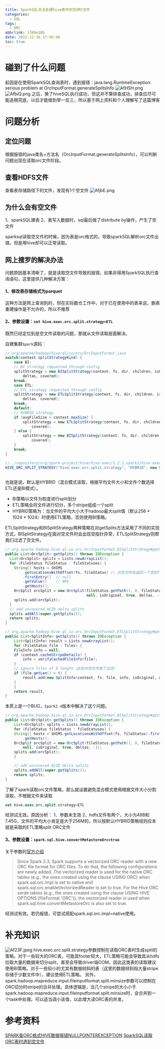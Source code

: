```yaml
---
title: SparkSQL无法处理hive表中的空ORC文件
categories:
  - SQL
tags:
  - ORC
abbrlink: 1f69e18b
date: 2022-12-16 17:56:46
toc: true
---
```


# 碰到了什么问题
起因是在使用SparkSQL查询表时，遇到报错：java.lang.RuntimeException: serious problem at OrcInputFormat.generateSplitsInfo
![AfHSH.png](https://i.328888.xyz/2022/12/19/AfHSH.png)
![AfbiQ.png](https://i.328888.xyz/2022/12/19/AfbiQ.png)
之后，换了hiveSQL执行成功，但这并不算排查成功，排查应尽可能追根究底，以后才能做到举一反三，所以基于网上资料和个人理解写了这篇博客

# 问题分析
## 定位问题
根据报错的java类名+方法名（OrcInputFormat.generateSplitsInfo），可以判断问题出现在读取orc文件阶段。

## 查看HDFS文件
查看表存储路径下的文件，发现有1个空文件
![AfjbE.png](https://i.328888.xyz/2022/12/19/AfjbE.png)

## 为什么会有空文件
1、sparkSQL建表
2、表写入数据时，sql最后做了distribute by操作，产生了空文件

sparksql读取空文件的时候，因为表是orc格式的，导致sparkSQL解析orc文件出错。但是用hive却可以正常读取。

## 网上搜罗的解决办法
问题原因基本清晰了，就是读取空文件导致的报错，如果非得用SparkSQL执行查询语句，这里提供几种解决方案：

#### 1、修改表存储格式为parquet
这种方法是网上查询到的，但在实际数仓工作中，对于已在使用中的表来说，删表重建操作是不允许的，所以不推荐

#### 2、参数设置：`set hive.exec.orc.split.strategy=ETL`
既然已经定位到是空文件读取的问题，那就从文件读取层面解决。

自建集群`Spark`源码：
```java
// org/apache/hadoop/hive/ql/io/orc/OrcInputFormat.java
switch(context.splitStrategyKind) {
    case BI:
    // BI strategy requested through config
    splitStrategy = new BISplitStrategy(context, fs, dir, children, isOriginal,
        deltas, covered);
    break;
    case ETL:
    // ETL strategy requested through config
    splitStrategy = new ETLSplitStrategy(context, fs, dir, children, isOriginal,
        deltas, covered);
    break;
    default:
    // HYBRID strategy
    if (avgFileSize > context.maxSize) {
        splitStrategy = new ETLSplitStrategy(context, fs, dir, children, isOriginal, deltas,
            covered);
    } else {
        splitStrategy = new BISplitStrategy(context, fs, dir, children, isOriginal, deltas,
            covered);
    }
    break;
}

// ./repository/org/spark-project/hive/hive-exec/1.2.1.spark2/hive-exec-1.2.1.spark2.jar!/org/apache/hadoop/hive/conf/HiveConf.class
HIVE_ORC_SPLIT_STRATEGY("hive.exec.orc.split.strategy", "HYBRID", new StringSet(new String[]{"HYBRID", "BI", "ETL"}), "This is not a user level config. BI strategy is used when the requirement is to spend less time in split generation as opposed to query execution (split generation does not read or cache file footers). ETL strategy is used when spending little more time in split generation is acceptable (split generation reads and caches file footers). HYBRID chooses between the above strategies based on heuristics.")      
  

```
也就是说，默认是HYBRID（混合模式读取，根据平均文件大小和文件个数选择ETL还是BI模式）。
+ BI策略以文件为粒度进行split划分
+ ETL策略会将文件进行切分，多个stripe组成一个split
+ HYBRID策略为：当文件的平均大小大于hadoop最大split值（默认256 * 1024 * 1024）时使用ETL策略，否则使用BI策略。 

ETLSplitStrategy和BISplitStrategy两种策略在对getSplits方法采用了不同的实现方式，BISplitStrategy在面对空文件时会出现空指针异常，ETLSplitStrategy则帮我们过滤了空文件。
```java
// org.apache.hadoop.hive.ql.io.orc.OrcInputFormat.BISplitStrategy#getSplits
public List<OrcSplit> getSplits() throws IOException {
  List<OrcSplit> splits = Lists.newArrayList();
  for (FileStatus fileStatus : fileStatuses) {
    String[] hosts = SHIMS
        .getLocationsWithOffset(fs, fileStatus) // 对空文件会返回一个空的TreeMap
        .firstEntry()  // null
        .getValue()    // NPE
        .getHosts();
    OrcSplit orcSplit = new OrcSplit(fileStatus.getPath(), 0, fileStatus.getLen(), hosts,
                                     null, isOriginal, true, deltas, -1);
    splits.add(orcSplit);
  }
  // add uncovered ACID delta splits
  splits.addAll(super.getSplits());
  return splits;
}

// org.apache.hadoop.hive.ql.io.orc.OrcInputFormat.ETLSplitStrategy#getSplits
public List<SplitInfo> getSplits() throws IOException {
    List<SplitInfo> result = Lists.newArrayList();
    for (FileStatus file : files) {
    FileInfo info = null;
    if (context.cacheStripeDetails) {
        info = verifyCachedFileInfo(file);
    }
    // ignore files of 0 length（此处对空文件做了过滤）
    if (file.getLen() > 0) {
        result.add(new SplitInfo(context, fs, file, info, isOriginal, deltas, true, dir, covered));
    }
    }
    return result;
}
```
 本质上是一个BUG，`Spark2.4`版本中解决了这个问题。
```java
// org.apache.hadoop.hive.ql.io.orc.OrcInputFormat.BISplitStrategy#getSplits
public List<OrcSplit> getSplits() throws IOException {
    List<OrcSplit> splits = Lists.newArrayList();
    for (FileStatus fileStatus : fileStatuses) {
    String[] hosts = SHIMS.getLocationsWithOffset(fs, fileStatus).firstEntry().getValue()
        .getHosts();
    OrcSplit orcSplit = new OrcSplit(fileStatus.getPath(), 0, fileStatus.getLen(), hosts,
        null, isOriginal, true, deltas, -1);
    splits.add(orcSplit);
    }

    // add uncovered ACID delta splits
    splits.addAll(super.getSplits());
    return splits;
}
```
了解了spark读取orc文件策略，那么就设置避免混合模式使用根据文件大小分割读取，不根据文件来读取
```sql
set hive.exec.orc.split.strategy=ETL
```
经测试无效。原因分析：
1、参数未生效
2、hdfs文件有两个，大小为49B和7.45G，文件的平均大小肯定是大于256M的，所以按默认HYBRID策略规则应本就是采取的ETL策略split ORC文件

#### 3、参数设置：`spark.sql.hive.convertMetastoreOrc=true`
关于参数的[官方介绍](https://spark.apache.org/docs/2.3.3/sql-programming-guide.html#orc-files)
>Since Spark 2.3, Spark supports a vectorized ORC reader with a new ORC file format for ORC files. To do that, the following configurations are newly added. The vectorized reader is used for the native ORC tables (e.g., the ones created using the clause USING ORC) when spark.sql.orc.impl is set to native and spark.sql.orc.enableVectorizedReader is set to true. For the Hive ORC serde tables (e.g., the ones created using the clause USING HIVE OPTIONS (fileFormat 'ORC')), the vectorized reader is used when spark.sql.hive.convertMetastoreOrc is also set to true.

经测试有效。若仍报错，可尝试搭配spark.sql.orc.impl=native使用。



# 补充知识

![Af23F.jpeg](https://i.328888.xyz/2022/12/19/Af23F.jpeg)
hive.exec.orc.split.strategy参数控制在读取ORC表时生成split的策略。对于一些较大的ORC表，可能其footer较大，ETL策略可能会导致其从hdfs拉取大量的数据来切分split，甚至会导致driver端OOM，因此这类表的读取建议使用BI策略。对于一些较小的尤其有数据倾斜的表（这里的数据倾斜指大量stripe存储于少数文件中），建议使用ETL策略。
另外，spark.hadoop.mapreduce.input.fileinputformat.split.minsize参数可以控制在ORC切分时stripe的合并处理。具体逻辑是，当几个stripe的大小小于spark.hadoop.mapreduce.input.fileinputformat.split.minsize时，会合并到一个task中处理。可以适当调小该值，以此增大读ORC表的并发。

# 参考资料
[SPARK查ORC格式HIVE数据报错NULLPOINTEREXCEPTION](https://www.freesion.com/article/8054484645/)
[SparkSQL读取ORC表时遇到空文件](https://blog.csdn.net/weixin_45240507/article/details/124689323?spm=1001.2101.3001.6650.7&utm_medium=distribute.pc_relevant.none-task-blog-2%7Edefault%7EBlogCommendFromBaidu%7ERate-7-124689323-blog-100524131.pc_relevant_default&depth_1-utm_source=distribute.pc_relevant.none-task-blog-2%7Edefault%7EBlogCommendFromBaidu%7ERate-7-124689323-blog-100524131.pc_relevant_default&utm_relevant_index=7)